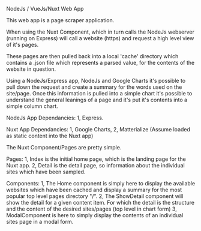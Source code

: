 NodeJs / VueJs/Nuxt Web App

This web app is a page scraper application. 

When using the Nuxt Component, which in turn calls the NodeJs webserver (running on Express) will call a website (https) and request a high level view of it's pages.

These pages are then pulled back into a local 'cache' directory which contains a .json file which represents a parsed value, for the contents of the website in question.

Using a NodeJs/Express app, NodeJs and Google Charts it's possible to pull down the request and create a summary for the words used on the site/page. Once this information is pulled into a simple chart it's possible to understand the general leanings of a page and it's put it's contents into a simple column chart.

NodeJs App Dependancies:
1, Express.

Nuxt App Dependancies:
1, Google Charts,
2, Matterialize (Assume loaded as static content into the Nuxt app)

The Nuxt Component/Pages are pretty simple.

Pages: 
1, Index is the initial home page, which is the landing page for the Nuxt app.
2, Detail is the detail page, so information about the individual sites which have been sampled.

Components:
1, The Home component is simply here to display the available websites which have been cached and display a summary for the most popular top level pages directory "/".
2, The ShowDetail component will show the detail for a given content item. For which the detail is the structure and the content of the desired sites/pages (top level in chart form)
3, ModalComponent is here to simply display the contents of an individual sites page in a modal form.

